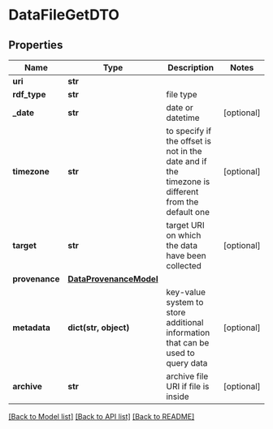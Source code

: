 # DataFileGetDTO

## Properties
Name | Type | Description | Notes
------------ | ------------- | ------------- | -------------
**uri** | **str** |  | 
**rdf_type** | **str** | file type | 
**_date** | **str** | date or datetime | [optional] 
**timezone** | **str** | to specify if the offset is not in the date and if the timezone is different from the default one | [optional] 
**target** | **str** | target URI on which the data have been collected | [optional] 
**provenance** | [**DataProvenanceModel**](DataProvenanceModel.md) |  | 
**metadata** | **dict(str, object)** | key-value system to store additional information that can be used to query data | [optional] 
**archive** | **str** | archive file URI if file is inside | [optional] 

[[Back to Model list]](../README.md#documentation-for-models) [[Back to API list]](../README.md#documentation-for-api-endpoints) [[Back to README]](../README.md)


